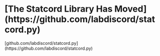 <h1>
[The Statcord Library Has Moved](https://github.com/labdiscord/statcord.py) 
</h1>
[github.com/labdiscord/statcord.py](https://github.com/labdiscord/statcord.py)